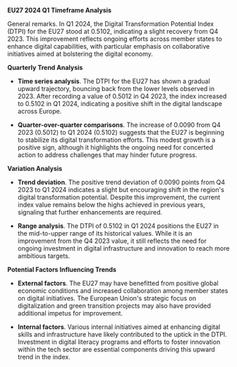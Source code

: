 

**EU27 2024 Q1 Timeframe Analysis**

General remarks. In Q1 2024, the Digital Transformation Potential Index (DTPI) for the EU27 stood at 0.5102, indicating a slight recovery from Q4 2023. This improvement reflects ongoing efforts across member states to enhance digital capabilities, with particular emphasis on collaborative initiatives aimed at bolstering the digital economy.

**Quarterly Trend Analysis**

- **Time series analysis**. The DTPI for the EU27 has shown a gradual upward trajectory, bouncing back from the lower levels observed in 2023. After recording a value of 0.5012 in Q4 2023, the index increased to 0.5102 in Q1 2024, indicating a positive shift in the digital landscape across Europe.

- **Quarter-over-quarter comparisons**. The increase of 0.0090 from Q4 2023 (0.5012) to Q1 2024 (0.5102) suggests that the EU27 is beginning to stabilize its digital transformation efforts. This modest growth is a positive sign, although it highlights the ongoing need for concerted action to address challenges that may hinder future progress.

**Variation Analysis**

- **Trend deviation**. The positive trend deviation of 0.0090 points from Q4 2023 to Q1 2024 indicates a slight but encouraging shift in the region's digital transformation potential. Despite this improvement, the current index value remains below the highs achieved in previous years, signaling that further enhancements are required.

- **Range analysis**. The DTPI of 0.5102 in Q1 2024 positions the EU27 in the mid-to-upper range of its historical values. While it is an improvement from the Q4 2023 value, it still reflects the need for ongoing investment in digital infrastructure and innovation to reach more ambitious targets.

**Potential Factors Influencing Trends**

- **External factors**. The EU27 may have benefitted from positive global economic conditions and increased collaboration among member states on digital initiatives. The European Union's strategic focus on digitalization and green transition projects may also have provided additional impetus for improvement.

- **Internal factors**. Various internal initiatives aimed at enhancing digital skills and infrastructure have likely contributed to the uptick in the DTPI. Investment in digital literacy programs and efforts to foster innovation within the tech sector are essential components driving this upward trend in the index.
